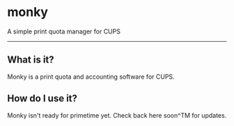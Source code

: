 # monky
A simple print quota manager for CUPS

---

## What is it?
Monky is a print quota and accounting software for CUPS. 

## How do I use it?
Monky isn't ready for primetime yet. Check back here soon^TM for updates.
